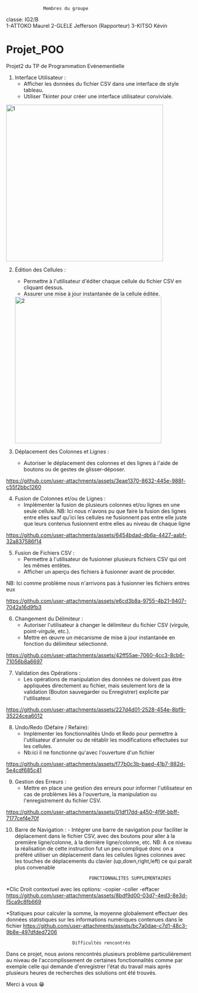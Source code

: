                   Membres du groupe
 classe: IG2/B                 
1-ATTOKO Maurel
2-GLELE Jefferson (Rapporteur)
3-KITSO Kévin

                  
# Projet_POO
Projet2 du TP de Programmation Evènementielle

1. Interface Utilisateur :
    - Afficher les données du fichier CSV dans une interface de style tableau.
    - Utiliser Tkinter pour créer une interface utilisateur conviviale.
<img width="424" alt="1" src="https://github.com/user-attachments/assets/37fe0675-e231-45f8-b71c-4b45f90b961e" />

2. Édition des Cellules :
    - Permettre à l'utilisateur d'éditer chaque cellule du fichier CSV en cliquant dessus.
    - Assurer une mise à jour instantanée de la cellule éditée.
   <img width="396" alt="2" src="https://github.com/user-attachments/assets/2685ed26-413d-4e11-a51d-1b43ddd799b3" />

3. Déplacement des Colonnes et Lignes :
    - Autoriser le déplacement des colonnes et des lignes à l'aide de boutons ou de gestes de glisser-déposer.
      
https://github.com/user-attachments/assets/3eae1370-8632-445e-988f-c55f2bbc1260

4. Fusion de Colonnes et/ou de Lignes :
    - Implémenter la fusion de plusieurs colonnes et/ou lignes en une seule cellule.
   NB: Ici nous n'avons pu que faire la fusion des lignes entre elles sauf qu'ici les cellules ne fusionnent pas entre elle juste que leurs contenus fusionnent entre elles au niveau de chaque ligne

https://github.com/user-attachments/assets/6454bdad-db6a-4427-aabf-32a837586f14

5. Fusion de Fichiers CSV :
    - Permettre à l'utilisateur de fusionner plusieurs fichiers CSV qui ont les mêmes entêtes.
    - Afficher un aperçu des fichiers à fusionner avant de procéder.
  
  NB: Ici comme problème nous n'arrivons pas à fusionner les fichiers entres eux 
  
https://github.com/user-attachments/assets/e6cd3b8a-9755-4b21-9407-7042a16d9fb3

6. Changement du Délimiteur :
    - Autoriser l'utilisateur à changer le délimiteur du fichier CSV (virgule, point-virgule, etc.).
    - Mettre en œuvre un mécanisme de mise à jour instantanée en fonction du délimiteur sélectionné.

https://github.com/user-attachments/assets/42ff55ae-7060-4cc3-8cb6-71056b8a6697

7. Validation des Opérations :
    - Les opérations de manipulation des données ne doivent pas être appliquées directement au fichier, mais seulement lors de la validation (Bouton sauvegarder ou Enregistrer) explicite par l'utilisateur.

https://github.com/user-attachments/assets/227d4d01-2528-454e-8bf9-35224cea6012

8. Undo/Redo (Défaire / Refaire):
    - Implémenter les fonctionnalités Undo et Redo pour permettre à l'utilisateur d'annuler ou de rétablir les modifications effectuées sur les cellules.
    - Nb:ici il ne fonctionne qu'avec l'ouverture d'un fichier
      
https://github.com/user-attachments/assets/f77b0c3b-baed-41b7-882d-5e4cdf685c41

9. Gestion des Erreurs :
    - Mettre en place une gestion des erreurs pour informer l'utilisateur en cas de problèmes liés à l'ouverture, la manipulation ou l'enregistrement du fichier CSV.

https://github.com/user-attachments/assets/01df17dd-a450-4f9f-bbff-7177cef4e70f


  10. Barre de Navigation :
    - Intégrer une barre de navigation pour faciliter le déplacement dans le fichier CSV, avec des boutons pour aller à la première ligne/colonne, à la dernière ligne/colonne, etc.
      NB: A ce niveau la réalisation de cette instruction fut un peu compliqué donc on a préféré utiliser un déplacement dans les cellules lignes colonnes avec les touches de déplacements du clavier (up,down,right,left) ce qui paraît plus convenable



                                      FONCTIONNALITES SUPPLEMENTAIRES 

*Clic Droit contextuel
avec les options:
-copier
-coller
-effacer
https://github.com/user-attachments/assets/8bdf9d00-03d7-4ed3-8e3d-f5ca9c8fb669

*Statiques 
pour calculer la somme, la moyenne globalement effectuer des données statistiques sur les informations numériques contenues dans le fichier
https://github.com/user-attachments/assets/bc7a0dae-c7d1-48c3-9b8e-497dfded7206



                             Difficultés rencontrés
Dans ce projet, nous avions rencontrés plusieurs problème particulièrement au niveau de l'accomplissement de certaines fonctionnalités comme par exemple celle qui demande d'enregistrer l'état du travail mais après plusieurs heures de recherches des solutions ont été trouvés.

Merci à vous 😁











